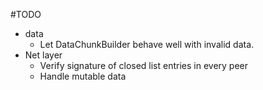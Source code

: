 #TODO

* data
  * Let DataChunkBuilder behave well with invalid data. 
* Net layer
  * Verify signature of closed list entries in every peer
  * Handle mutable data